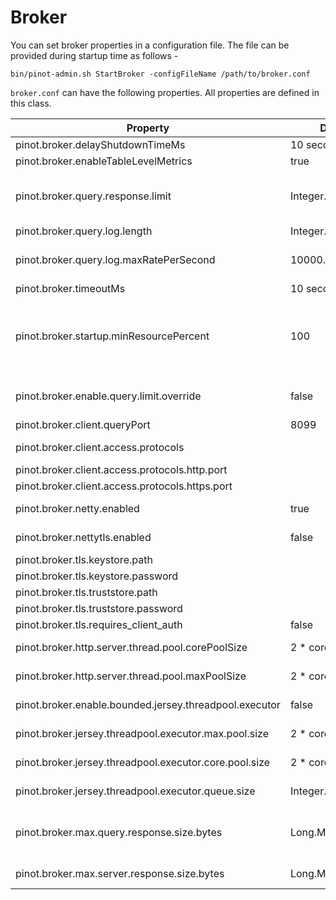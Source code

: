# Broker

You can set broker properties in a configuration file. The file can be provided during startup time as follows -

```
bin/pinot-admin.sh StartBroker -configFileName /path/to/broker.conf
```

`broker.conf` can have the following properties. All properties are defined in this class.

| Property                                               | Default            | Description                                                                                                                                                                                                                                   |
| ------------------------------------------------------ | ------------------ | --------------------------------------------------------------------------------------------------------------------------------------------------------------------------------------------------------------------------------------------- |
| pinot.broker.delayShutdownTimeMs                       | 10 seconds         |                                                                                                                                                                                                                                               |
| pinot.broker.enableTableLevelMetrics                   | true               |                                                                                                                                                                                                                                               |
| pinot.broker.query.response.limit                      | Integer.MAX\_VALUE | When config `pinot.broker.enable.query.limit.override`is enabled, reset limit for selection query if it exceeds this value.                                                                                                                   |
| pinot.broker.query.log.length                          | Integer.MAX\_VALUE |                                                                                                                                                                                                                                               |
| pinot.broker.query.log.maxRatePerSecond                | 10000.0            | Maximum queries to be logged per second. Queries with exceptions, or take longer than 1 second are always logged.                                                                                                                             |
| pinot.broker.timeoutMs                                 | 10 seconds         | Timeout for Broker Query in Milliseconds                                                                                                                                                                                                      |
| pinot.broker.startup.minResourcePercent                | 100                | Configuration to consider the broker ServiceStatus as being STARTED if the percent of resources (tables) that are ONLINE for this this broker has crossed the threshold percentage of the total number of tables that it is expected to serve |
| pinot.broker.enable.query.limit.override               | false              | Configuration to enable Query LIMIT Override to protect Pinot Broker and Server from fetch too many records back.                                                                                                                             |
| pinot.broker.client.queryPort                          | 8099               | Port to query broker via http (legacy)                                                                                                                                                                                                        |
| pinot.broker.client.access.protocols                   |                    | Ingress protocols to query broker (http or https or http,https)                                                                                                                                                                               |
| pinot.broker.client.access.protocols.http.port         |                    | Port to query broker via http                                                                                                                                                                                                                 |
| pinot.broker.client.access.protocols.https.port        |                    | Port to query broker via https                                                                                                                                                                                                                |
| pinot.broker.netty.enabled                             | true               | Enable unsecured netty connections to pinot-server                                                                                                                                                                                            |
| pinot.broker.nettytls.enabled                          | false              | Enable secured netty connections to pinot-server                                                                                                                                                                                              |
| pinot.broker.tls.keystore.path                         |                    | Path to broker TLS keystore                                                                                                                                                                                                                   |
| pinot.broker.tls.keystore.password                     |                    | keystore password                                                                                                                                                                                                                             |
| pinot.broker.tls.truststore.path                       |                    | Path to broker TLS truststore                                                                                                                                                                                                                 |
| pinot.broker.tls.truststore.password                   |                    | truststore password                                                                                                                                                                                                                           |
| pinot.broker.tls.requires\_client\_auth                | false              | toggle for requiring TLS client auth                                                                                                                                                                                                          |
| pinot.broker.http.server.thread.pool.corePoolSize      | 2 \* cores         | Config for the thread-pool used by pinot-broker's http-server.                                                                                                                                                                                |
| pinot.broker.http.server.thread.pool.maxPoolSize       | 2 \* cores         | Config for the thread-pool used by pinot-broker's http-server.                                                                                                                                                                                |
| pinot.broker.enable.bounded.jersey.threadpool.executor | false              | Enable bounded Jersey thread-pool to handle async requests.                                                                                                                                                                                   |
| pinot.broker.jersey.threadpool.executor.max.pool.size  | 2 \* cores         | Config for the bounded Jersey thread-pool to handle async requests.                                                                                                                                                                           |
| pinot.broker.jersey.threadpool.executor.core.pool.size | 2 \* cores         | Config for the bounded Jersey thread-pool to handle async requests.                                                                                                                                                                           |
| pinot.broker.jersey.threadpool.executor.queue.size     | Integer.MAX\_VALUE | Config for the bounded Jersey thread-pool to handle async requests.                                                                                                                                                                           |
| pinot.broker.max.query.response.size.bytes             | Long.MAX\_VALUE    | Config indicating the maximum serialized response size across all servers for a query. This value is // equally divided across all servers processing the query.                                                                              |
| pinot.broker.max.server.response.size.bytes            | Long.MAX\_VALUE    | Config indicating the maximum length of the serialized response per server for a query.                                                                                                                                                       |
